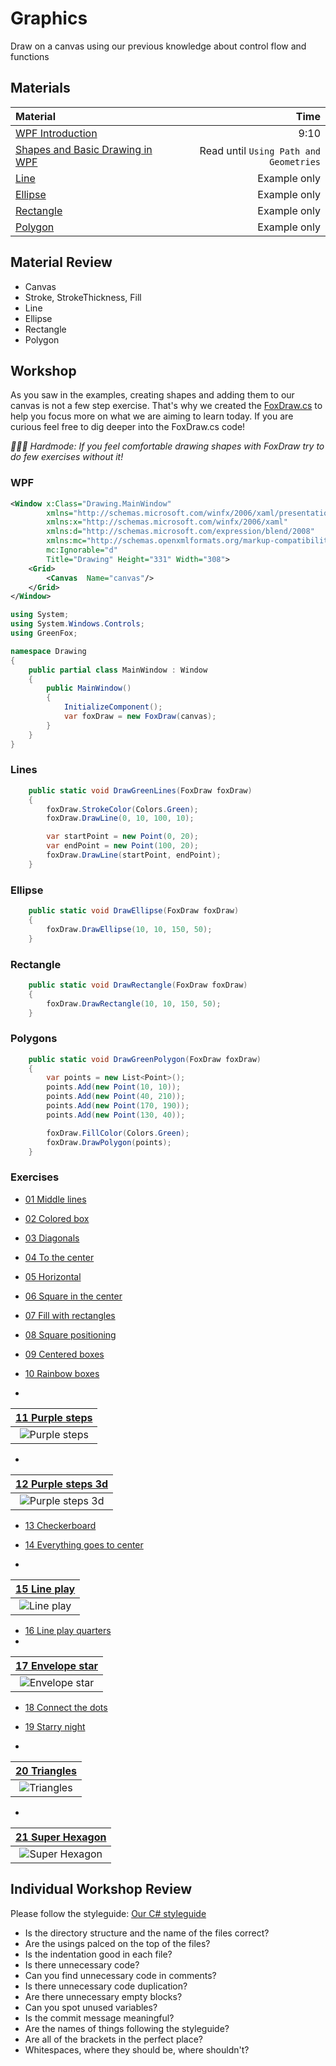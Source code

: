 # Graphics
Draw on a canvas using our previous knowledge about control flow and functions

## Materials
| Material | Time |
|:---------|-----:|
| [WPF Introduction](https://www.youtube.com/watch?v=ImH_LvRMISw) | 9:10 |
| [Shapes and Basic Drawing in WPF](https://docs.microsoft.com/en-us/dotnet/framework/wpf/graphics-multimedia/shapes-and-basic-drawing-in-wpf-overview) | Read until `Using Path and Geometries` |
| [Line](https://docs.microsoft.com/en-us/dotnet/api/system.windows.shapes.line?view=netframework-4.7#Examples) | Example only |
| [Ellipse](https://docs.microsoft.com/en-us/dotnet/api/system.windows.shapes.ellipse?view=netframework-4.7#Examples) | Example only |
| [Rectangle](https://docs.microsoft.com/en-us/dotnet/api/system.windows.shapes.rectangle?view=netframework-4.7#Examples) | Example only |
| [Polygon](https://docs.microsoft.com/en-us/dotnet/api/system.windows.shapes.polygon?view=netframework-4.7#Examples) | Example only |

## Material Review
- Canvas
- Stroke, StrokeThickness, Fill
- Line
- Ellipse
- Rectangle
- Polygon

## Workshop
As you saw in the examples, creating shapes and adding them to our canvas is not a few step exercise. That's why we created the [FoxDraw.cs](./boilerplate/FoxDraw.cs) to help you focus more on what we are aiming to learn today. If you are curious feel free to dig deeper into the FoxDraw.cs code!

*💪💪💪 Hardmode: If you feel comfortable drawing shapes with FoxDraw try to do few exercises without it!*

### WPF
```xml
<Window x:Class="Drawing.MainWindow"
        xmlns="http://schemas.microsoft.com/winfx/2006/xaml/presentation"
        xmlns:x="http://schemas.microsoft.com/winfx/2006/xaml"
        xmlns:d="http://schemas.microsoft.com/expression/blend/2008"
        xmlns:mc="http://schemas.openxmlformats.org/markup-compatibility/2006"
        mc:Ignorable="d"
        Title="Drawing" Height="331" Width="308">
    <Grid>
        <Canvas  Name="canvas"/>
    </Grid>
</Window>
```

```csharp
using System;
using System.Windows.Controls;  
using GreenFox;

namespace Drawing
{
    public partial class MainWindow : Window
    {
        public MainWindow()
        {
            InitializeComponent();
            var foxDraw = new FoxDraw(canvas);
        }
    }
}
```

### Lines
```csharp
    public static void DrawGreenLines(FoxDraw foxDraw)
    {
        foxDraw.StrokeColor(Colors.Green); 
        foxDraw.DrawLine(0, 10, 100, 10);

        var startPoint = new Point(0, 20);
        var endPoint = new Point(100, 20);
        foxDraw.DrawLine(startPoint, endPoint);
    }
```

### Ellipse
```csharp
    public static void DrawEllipse(FoxDraw foxDraw)
    {
        foxDraw.DrawEllipse(10, 10, 150, 50);
    }
```

### Rectangle
```csharp
    public static void DrawRectangle(FoxDraw foxDraw)
    {
        foxDraw.DrawRectangle(10, 10, 150, 50);
    }
```

### Polygons
```csharp
    public static void DrawGreenPolygon(FoxDraw foxDraw)
    {
        var points = new List<Point>();
        points.Add(new Point(10, 10));
        points.Add(new Point(40, 210));
        points.Add(new Point(170, 190));
        points.Add(new Point(130, 40));

        foxDraw.FillColor(Colors.Green);
        foxDraw.DrawPolygon(points);        
    }
```

### Exercises

- [01 Middle lines](line-in-the-middle/LineInTheMiddle.cs)
- [02 Colored box](colored-box/ColoredBox.cs)
- [03 Diagonals](diagonals/Diagonals.cs)
- [04 To the center](go-to-center/GoToCenter.cs)
- [05 Horizontal](horizontal-lines/HorizontalLines.cs)

- [06 Square in the center](centered-square/CenteredSquare.cs)
- [07 Fill with rectangles](four-rectangles/FourRectangles.cs)
- [08 Square positioning](position-square/PositionSquare.cs)
- [09 Centered boxes](center-box-function/CenterBoxFunction.cs)
- [10 Rainbow boxes](rainbow-box-function/RainbowBoxFunction.cs)

-
| [11 Purple steps](purple-steps/PurpleSteps.cs) |
|:--------------:|
| ![Purple steps](purple-steps/r3.png) |
-
| [12 Purple steps 3d](purple-steps-3d/PurpleSteps3d.cs) |
|:--------------:|
| ![Purple steps 3d](purple-steps-3d/r4.png) |


- [13 Checkerboard](checkerboard/Checkerboard.cs)
- [14 Everything goes to center](function-to-center/FunctionToCenter.cs)

-
| [15 Line play](line-play/LinePlay.cs) |
|:--------------:|
| ![Line play](line-play/r1.png) |

- [16 Line play quarters](line-play-quarters/LinePlayQuarters.cs)
-
| [17 Envelope star](envelope-star/EnvelopeStar.cs) |
|:--------------:|
| ![Envelope star](envelope-star/r2.png) |

- [18 Connect the dots](connect-the-dots/ConnectTheDots.cs)
- [19 Starry night](starry-night/StarryNight.cs)

-
| [20 Triangles](triangles/Triangles.cs) |
|:--------------:|
| ![Triangles](triangles/r5.png) |

-
| [21 Super Hexagon](super-hexagon/SuperHexagon.cs) |
|:--------------:|
| ![Super Hexagon](super-hexagon/r6.gif) |


## Individual Workshop Review
Please follow the styleguide: [Our C# styleguide](../../styleguide/cs.md)

- Is the directory structure and the name of the files correct?
- Are the usings palced on the top of the files?
- Is the indentation good in each file?
- Is there unnecessary code?
- Can you find unnecessary code in comments?
- Is there unnecessary code duplication?
- Are there unnecessary empty blocks?
- Can you spot unused variables?
- Is the commit message meaningful?
- Are the names of things following the styleguide?
- Are all of the brackets in the perfect place?
- Whitespaces, where they should be, where shouldn't?
